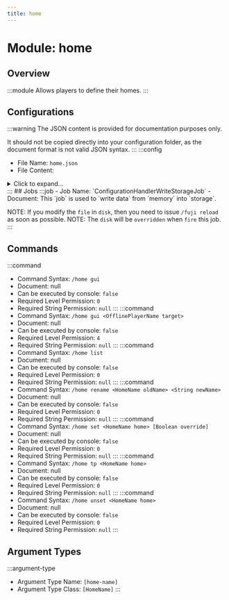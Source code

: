 ```yaml
---
title: home
---
```



# Module: home

## Overview
:::module
Allows players to define their homes.
:::
## Configurations
:::warning
The JSON content is provided for documentation purposes only.

It should not be copied directly into your configuration folder, as the document format is not valid JSON syntax.
:::
:::config
- File Name: `home.json`
- File Content: 
<details>

<summary>Click to expand...</summary>

```json showLineNumbers title="config/fuji/modules/home/home.json"
{
  "name2home": {}
}
```
</details>
:::
## Jobs
:::job
- Job Name: `ConfigurationHandlerWriteStorageJob`
- Document: This `job` is used to `write data` from `memory` into `storage`.

NOTE: If you modify the `file` in `disk`, then you need to issue `/fuji reload` as soon as possible.
NOTE: The `disk` will be `overridden` when `fire` this job.
:::
## Commands
:::command
- Command Syntax: `/home gui`
- Document: null
- Can be executed by console: `false`
- Required Level Permission: `0`
- Required String Permission: `null`
:::
:::command
- Command Syntax: `/home gui <OfflinePlayerName target>`
- Document: null
- Can be executed by console: `false`
- Required Level Permission: `4`
- Required String Permission: `null`
:::
:::command
- Command Syntax: `/home list`
- Document: null
- Can be executed by console: `false`
- Required Level Permission: `0`
- Required String Permission: `null`
:::
:::command
- Command Syntax: `/home rename <HomeName oldName> <String newName>`
- Document: null
- Can be executed by console: `false`
- Required Level Permission: `0`
- Required String Permission: `null`
:::
:::command
- Command Syntax: `/home set <HomeName home> [Boolean override]`
- Document: null
- Can be executed by console: `false`
- Required Level Permission: `0`
- Required String Permission: `null`
:::
:::command
- Command Syntax: `/home tp <HomeName home>`
- Document: null
- Can be executed by console: `false`
- Required Level Permission: `0`
- Required String Permission: `null`
:::
:::command
- Command Syntax: `/home unset <HomeName home>`
- Document: null
- Can be executed by console: `false`
- Required Level Permission: `0`
- Required String Permission: `null`
:::
## Argument Types
:::argument-type
- Argument Type Name: `[home-name]`
- Argument Type Class: `[HomeName]`
:::
